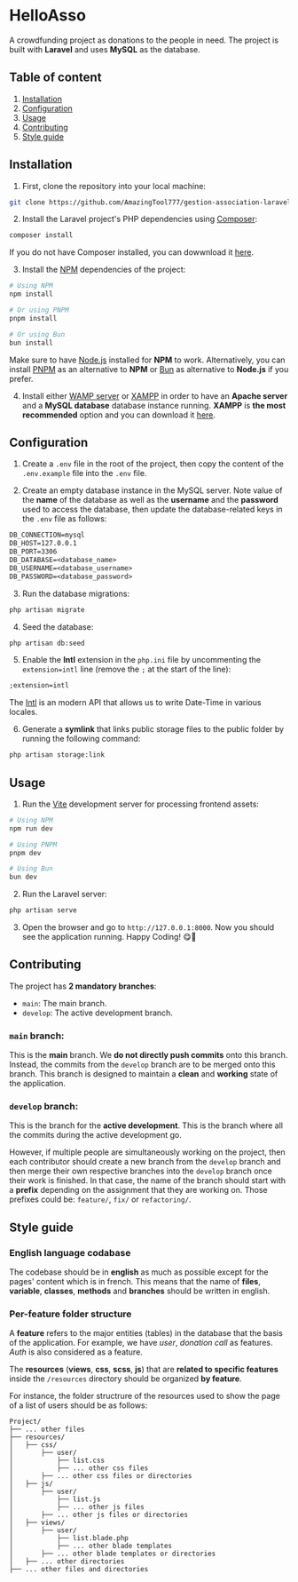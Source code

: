 # HelloAsso

A crowdfunding project as donations to the people in need. The project is built with **Laravel** and uses **MySQL** as the database.

## Table of content

1. [Installation](#installation)
2. [Configuration](#configuration)
3. [Usage](#usage)
4. [Contributing](#contributing)
5. [Style guide](#style-guide)

## Installation

1. First, clone the repository into your local machine:

```bash
git clone https://github.com/AmazingTool777/gestion-association-laravel-mysql.git
```

2. Install the Laravel project's PHP dependencies using [Composer](https://getcomposer.org/):

```bash
composer install
```

If you do not have Composer installed, you can dowwnload it [here](https://getcomposer.org/download/).

3. Install the [NPM](https://www.npmjs.com/) dependencies of the project:

```bash
# Using NPM
npm install

# Or using PNPM
pnpm install

# Or using Bun
bun install
```

Make sure to have [Node.js](https://nodejs.org/en/download/package-manager/current) installed for **NPM** to work. Alternatively, you can install [PNPM](https://pnpm.io/) as an alternative to **NPM** or [Bun](https://bun.sh/) as alternative to **Node.js** if you prefer.

4. Install either [WAMP server](https://www.wampserver.com/) or [XAMPP](https://www.apachefriends.org/fr/download.html) in order to have an **Apache server** and a **MySQL database** database instance running. **XAMPP** is **the most recommended** option and you can download it [here](https://www.apachefriends.org/download.html).

## Configuration

1. Create a `.env` file in the root of the project, then copy the content of the `.env.example` file into the `.env` file.

2. Create an empty database instance in the MySQL server. Note value of the **name** of the database as well as the **username** and the **password** used to access the database, then update the database-related keys in the `.env` file as follows:

```txt
DB_CONNECTION=mysql
DB_HOST=127.0.0.1
DB_PORT=3306
DB_DATABASE=<database_name>
DB_USERNAME=<database_username>
DB_PASSWORD=<database_password>
```

3. Run the database migrations:

```bash
php artisan migrate
```

4. Seed the database:

```bash
php artisan db:seed
```

5. Enable the **Intl** extension in the `php.ini` file by uncommenting the `extension=intl` line (remove the `;` at the start of the line):

```txt
;extension=intl
```

The [Intl](https://www.php.net/manual/fr/book.intl.php) is an modern API that allows us to write Date-Time in various locales.

6. Generate a **symlink** that links public storage files to the public folder by running the following command:

```bash
php artisan storage:link
```

## Usage

1. Run the [Vite](https://vitejs.dev/) development server for processing frontend assets:

```bash
# Using NPM
npm run dev

# Using PNPM
pnpm dev

# Using Bun
bun dev
```

2. Run the Laravel server:

```bash
php artisan serve
```

3. Open the browser and go to `http://127.0.0.1:8000`. Now you should see the application running. Happy Coding! 😋🎉

## Contributing

The project has **2 mandatory branches**:

-   `main`: The main branch.
-   `develop`: The active development branch.

### `main` branch:

This is the **main** branch.
We **do not directly push commits** onto this branch. Instead, the commits from the `develop` branch are to be merged onto this branch. This branch is designed to maintain a **clean** and **working** state of the application.

### `develop` branch:

This is the branch for the **active development**. This is the branch where all the commits during the active development go.

However, if multiple people are simultaneously working on the project, then each contributor should create a new branch from the `develop` branch and then merge their own respective branches into the `develop` branch once their work is finished. In that case, the name of the branch should start with a **prefix** depending on the assignment that they are working on. Those prefixes could be: `feature/`, `fix/` or `refactoring/`.

## Style guide

### English language codabase

The codebase should be in **english** as much as possible except for the pages' content which is in french. This means that the name of **files**, **variable**, **classes**, **methods** and **branches** should be written in english.

### Per-feature folder structure

A **feature** refers to the major entities (tables) in the database that the basis of the application. For example, we have _user_, _donation call_ as features. _Auth_ is also considered as a feature.

The **resources** (**views**, **css**, **scss**, **js**) that are **related to specific features** inside the `/resources` directory should be organized **by feature**.

For instance, the folder structrure of the resources used to show the page of a list of users should be as follows:

```
Project/
├── ... other files
├── resources/
│   ├── css/
│       ├── user/
│           ├── list.css
│           ├── ... other css files
│       ├── ... other css files or directories
│   ├── js/
│       ├── user/
│           ├── list.js
│           ├── ... other js files
│       ├── ... other js files or directories
│   ├── views/
│       ├── user/
│           ├── list.blade.php
│           ├── ... other blade templates
│       ├── ... other blade templates or directories
│   ├── ... other directories
├── ... other files and directories
```
